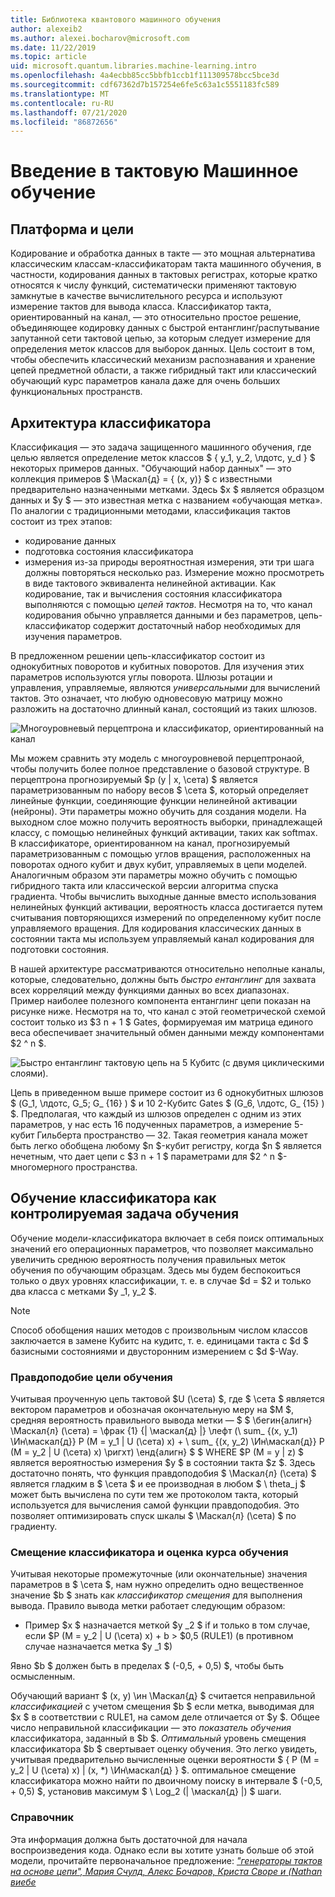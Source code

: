 ```yaml
---
title: Библиотека квантового машинного обучения
author: alexeib2
ms.author: alexei.bocharov@microsoft.com
ms.date: 11/22/2019
ms.topic: article
uid: microsoft.quantum.libraries.machine-learning.intro
ms.openlocfilehash: 4a4ecbb85cc5bbfb1ccb1f111309578bcc5bce3d
ms.sourcegitcommit: cdf67362d7b157254e6fe5c63a1c5551183fc589
ms.translationtype: MT
ms.contentlocale: ru-RU
ms.lasthandoff: 07/21/2020
ms.locfileid: "86872656"
---
```

# <a name="introduction-to-quantum-machine-learning"></a>Введение в тактовую Машинное обучение

## <a name="framework-and-goals"></a>Платформа и цели

Кодирование и обработка данных в такте — это мощная альтернатива классическим классам-классификаторам такта машинного обучения, в частности, кодирования данных в тактовых регистрах, которые кратко относятся к числу функций, систематически применяют тактовую замкнутые в качестве вычислительного ресурса и используют измерение тактов для вывода класса.
Классификатор такта, ориентированный на канал, — это относительно простое решение, объединяющее кодировку данных с быстрой ентанглинг/распутывание запутанной сети тактовой цепью, за которым следует измерение для определения меток классов для выборок данных.
Цель состоит в том, чтобы обеспечить классический механизм распознавания и хранение цепей предметной области, а также гибридный такт или классический обучающий курс параметров канала даже для очень больших функциональных пространств.

## <a name="classifier-architecture"></a>Архитектура классификатора

Классификация — это задача защищенного машинного обучения, где целью является определение меток классов $ \{ y_1, y_2, \лдотс, y_d \} $ некоторых примеров данных. "Обучающий набор данных" — это коллекция примеров $ \Маскал{д} = \{ (x, y)} $ с известными предварительно назначенными метками. Здесь $x $ является образцом данных и $y $ — это известная метка с названием «обучающая метка».
По аналогии с традиционными методами, классификация тактов состоит из трех этапов:
- кодирование данных
- подготовка состояния классификатора
- измерения из-за природы вероятностная измерения, эти три шага должны повторяться несколько раз. Измерение можно просмотреть в виде тактового эквивалента нелинейной активации.
Как кодирование, так и вычисления состояния классификатора выполняются с помощью *цепей тактов*. Несмотря на то, что канал кодирования обычно управляется данными и без параметров, цепь-классификатор содержит достаточный набор необходимых для изучения параметров. 

В предложенном решении цепь-классификатор состоит из однокубитных поворотов и кубитных поворотов. Для изучения этих параметров используются углы поворота. Шлюзы ротации и управления, управляемые, являются *универсальными* для вычислений тактов. Это означает, что любую одновесовую матрицу можно разложить на достаточно длинный канал, состоящий из таких шлюзов.

![Многоуровневый перцептрона и классификатор, ориентированный на канал](~/media/DLvsQCC.png)

Мы можем сравнить эту модель с многоуровневой перцептронаой, чтобы получить более полное представление о базовой структуре. В перцептрона прогнозируемый $p (y | x, \сета) $ является параметризованным по набору весов $ \сета $, который определяет линейные функции, соединяющие функции нелинейной активации (нейроны). Эти параметры можно обучить для создания модели. На выходном слое можно получить вероятность выборки, принадлежащей классу, с помощью нелинейных функций активации, таких как softmax. В классификаторе, ориентированном на канал, прогнозируемый параметризованным с помощью углов вращения, расположенных на поворотах одного кубит и двух кубит, управляемых в цепи моделей. Аналогичным образом эти параметры можно обучить с помощью гибридного такта или классической версии алгоритма спуска градиента. Чтобы вычислить выходные данные вместо использования нелинейных функций активации, вероятность класса достигается путем считывания повторяющихся измерений по определенному кубит после управляемого вращения. Для кодирования классических данных в состоянии такта мы используем управляемый канал кодирования для подготовки состояния.

В нашей архитектуре рассматриваются относительно неполные каналы, которые, следовательно, должны быть *быстро ентанглинг* для захвата всех корреляций между функциями данных во всех диапазонах. Пример наиболее полезного компонента ентанглинг цепи показан на рисунке ниже. Несмотря на то, что канал с этой геометрической схемой состоит только из $3 n + 1 $ Gates, формируемая им матрица единого веса обеспечивает значительный обмен данными между компонентами $2 ^ n $.

![Быстро ентанглинг тактовую цепь на 5 Кубитс (с двумя циклическими слоями).](~/media/5-qubit-qccc.png)

Цепь в приведенном выше примере состоит из 6 однокубитных шлюзов $ (G_1, \лдотс, G_5; G_ {16} ) $ и 10 2-Кубитс Gates $ (G_6, \лдотс, G_ {15} ) $. Предполагая, что каждый из шлюзов определен с одним из этих параметров, у нас есть 16 подученных параметров, а измерение 5-кубит Гильберта пространство — 32. Такая геометрия канала может быть легко обобщена любому $n $-кубит регистру, когда $n $ является нечетным, что дает цепи с $3 n + 1 $ параметрами для $2 ^ n $-многомерного пространства.

## <a name="classifier-training-as-a-supervised-learning-task"></a>Обучение классификатора как контролируемая задача обучения

Обучение модели-классификатора включает в себя поиск оптимальных значений его операционных параметров, что позволяет максимально увеличить среднюю вероятность получения правильных меток обучения по обучающим образцам.
Здесь мы будем беспокоиться только о двух уровнях классификации, т. е. в случае $d = $2 и только два класса с метками $y _1, y_2 $.

> [!NOTE]
> Способ обобщения наших методов с произвольным числом классов заключается в замене Кубитс на кудитс, т. е. единицами такта с $d $ базисными состояниями и двусторонним измерением с $d $-Way.

### <a name="likelihood-as-the-training-goal"></a>Правдоподобие цели обучения

Учитывая проученную цепь тактовой $U (\сета) $, где $ \сета $ является вектором параметров и обозначая окончательную меру на $M $, средняя вероятность правильного вывода метки — $ $ \бегин{алигн} \Маскал{л} (\сета) = \фрак {1} {| \маскал{д} |} \лефт (\ sum_ {(x, y_1) \Ин\маскал{д}} P (M = y_1 | U (\сета) x) + \ sum_ {(x, y_2) \Ин\маскал{д}} P (M = y_2 | U (\сета) x) \ригхт) \енд{алигн} $ $ WHERE $P (M = y | z) $ является вероятностью измерения $y $ в состоянии такта $z $.
Здесь достаточно понять, что функция правдоподобия $ \Маскал{л} (\сета) $ является гладким в $ \сета $ и ее производная в любом $ \ theta_j $ может быть вычислена по сути тем же протоколом такта, который используется для вычисления самой функции правдоподобия. Это позволяет оптимизировать спуск шкалы $ \Маскал{л} (\сета) $ по градиенту.

### <a name="classifier-bias-and-training-score"></a>Смещение классификатора и оценка курса обучения

Учитывая некоторые промежуточные (или окончательные) значения параметров в $ \сета $, нам нужно определить одно вещественное значение $b $ знать как *классификатор смещения* для выполнения вывода. Правило вывода метки работает следующим образом: 
- Пример $x $ назначается меткой $y _2 $ if и только в том случае, если $P (M = y_2 | U (\сета) x) + b > $0,5 (RULE1) (в противном случае назначается метка $y _1 $)

Явно $b $ должен быть в пределах $ (-0,5, + 0,5) $, чтобы быть осмысленным.

Обучающий вариант $ (x, y) \ин \Маскал{д} $ считается неправильной *классификацией* с учетом смещения $b $ если метка, выводимая для $x $ в соответствии с RULE1, на самом деле отличается от $y $. Общее число неправильной классификации — это *показатель обучения* классификатора, заданный в $b $. *Оптимальный* уровень смещения классификатора $b $ свертывает оценку обучения. Это легко увидеть, учитывая предварительно вычисленные оценки вероятности $ \{ P (M = y_2 | U (\сета) x) | (x, *) \Ин\маскал{д} \} $. оптимальное смещение классификатора можно найти по двоичному поиску в интервале $ (-0,5, + 0,5) $, установив максимум $ \ Log_2 (| \маскал{д} |) $ шаги.

### <a name="reference"></a>Справочник

Эта информация должна быть достаточной для начала воспроизведения кода. Однако если вы хотите узнать больше об этой модели, прочитайте первоначальное предложение: [ *"генераторы тактов на основе цепи", Мария Счулд, Алекс Бочаров, Криста Своре и (Nathan виебе*](https://arxiv.org/abs/1804.00633)
